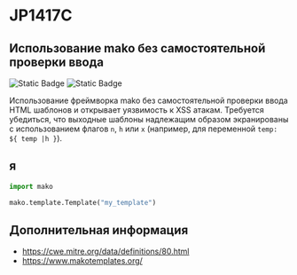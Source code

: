 # JP1417C
## Использование mako без самостоятельной проверки ввода

![Static Badge](https://img.shields.io/badge/%D0%A1%D1%82%D0%B5%D0%BF%D0%B5%D0%BD%D1%8C%20%D0%BA%D1%80%D0%B8%D1%82%D0%B8%D1%87%D0%BD%D0%BE%D1%81%D1%82%D0%B8-%D1%81%D1%80%D0%B5%D0%B4%D0%BD%D1%8F%D1%8F-yellow?style=for-the-badge)
![Static Badge](https://img.shields.io/badge/%D0%94%D0%BE%D1%81%D1%82%D0%BE%D0%B2%D0%B5%D1%80%D0%BD%D0%BE%D1%81%D1%82%D1%8C%20%D0%BE%D0%BF%D1%80%D0%B5%D0%B4%D0%B5%D0%BB%D0%B5%D0%BD%D0%B8%D1%8F-%D0%B2%D1%8B%D1%81%D0%BE%D0%BA%D0%B0%D1%8F-red?style=for-the-badge)

Использование фреймворка mako без самостоятельной проверки ввода HTML шаблонов и открывает уязвимость к XSS атакам. Требуется убедиться, что выходные шаблоны надлежащим образом экранированы с использованием флагов `n`, `h` или `x` (например, для переменной `temp: ${ temp |h }`).

##  я

```python linenums="1"
import mako

mako.template.Template("my_template")
```

## Дополнительная информация

* <https://cwe.mitre.org/data/definitions/80.html>
* <https://www.makotemplates.org/>
